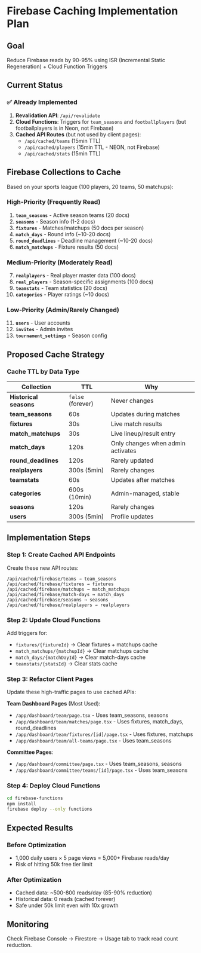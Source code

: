 # Firebase Caching Implementation Plan

## Goal
Reduce Firebase reads by 90-95% using ISR (Incremental Static Regeneration) + Cloud Function Triggers

## Current Status

### ✅ Already Implemented
1. **Revalidation API**: `/api/revalidate`
2. **Cloud Functions**: Triggers for `team_seasons` and `footballplayers` (but footballplayers is in Neon, not Firebase)
3. **Cached API Routes** (but not used by client pages):
   - `/api/cached/teams` (15min TTL)
   - `/api/cached/players` (15min TTL - NEON, not Firebase)
   - `/api/cached/stats` (15min TTL)

## Firebase Collections to Cache

Based on your sports league (100 players, 20 teams, 50 matchups):

### High-Priority (Frequently Read)
1. **`team_seasons`** - Active season teams (20 docs)
2. **`seasons`** - Season info (1-2 docs)
3. **`fixtures`** - Matches/matchups (50 docs per season)
4. **`match_days`** - Round info (~10-20 docs)
5. **`round_deadlines`** - Deadline management (~10-20 docs)
6. **`match_matchups`** - Fixture results (50 docs)

### Medium-Priority (Moderately Read)
7. **`realplayers`** - Real player master data (100 docs)
8. **`real_players`** - Season-specific assignments (100 docs)
9. **`teamstats`** - Team statistics (20 docs)
10. **`categories`** - Player ratings (~10 docs)

### Low-Priority (Admin/Rarely Changed)
11. **`users`** - User accounts
12. **`invites`** - Admin invites
13. **`tournament_settings`** - Season config

## Proposed Cache Strategy

### Cache TTL by Data Type

| Collection | TTL | Why |
|-----------|-----|-----|
| **Historical seasons** | `false` (forever) | Never changes |
| **team_seasons** | 60s | Updates during matches |
| **fixtures** | 30s | Live match results |
| **match_matchups** | 30s | Live lineup/result entry |
| **match_days** | 120s | Only changes when admin activates |
| **round_deadlines** | 120s | Rarely updated |
| **realplayers** | 300s (5min) | Rarely changes |
| **teamstats** | 60s | Updates after matches |
| **categories** | 600s (10min) | Admin-managed, stable |
| **seasons** | 120s | Rarely changes |
| **users** | 300s (5min) | Profile updates |

## Implementation Steps

### Step 1: Create Cached API Endpoints

Create these new API routes:

```
/api/cached/firebase/teams → team_seasons
/api/cached/firebase/fixtures → fixtures
/api/cached/firebase/matchups → match_matchups
/api/cached/firebase/match-days → match_days
/api/cached/firebase/seasons → seasons
/api/cached/firebase/realplayers → realplayers
```

### Step 2: Update Cloud Functions

Add triggers for:
- `fixtures/{fixtureId}` → Clear fixtures + matchups cache
- `match_matchups/{matchupId}` → Clear matchups cache
- `match_days/{matchDayId}` → Clear match-days cache
- `teamstats/{statsId}` → Clear stats cache

### Step 3: Refactor Client Pages

Update these high-traffic pages to use cached APIs:

**Team Dashboard Pages** (Most Used):
- `/app/dashboard/team/page.tsx` - Uses team_seasons, seasons
- `/app/dashboard/team/matches/page.tsx` - Uses fixtures, match_days, round_deadlines
- `/app/dashboard/team/fixtures/[id]/page.tsx` - Uses fixtures, matchups
- `/app/dashboard/team/all-teams/page.tsx` - Uses team_seasons

**Committee Pages**:
- `/app/dashboard/committee/page.tsx` - Uses team_seasons, seasons
- `/app/dashboard/committee/teams/[id]/page.tsx` - Uses team_seasons

### Step 4: Deploy Cloud Functions

```bash
cd firebase-functions
npm install
firebase deploy --only functions
```

## Expected Results

### Before Optimization
- 1,000 daily users × 5 page views = 5,000+ Firebase reads/day
- Risk of hitting 50k free tier limit

### After Optimization
- Cached data: ~500-800 reads/day (85-90% reduction)
- Historical data: 0 reads (cached forever)
- Safe under 50k limit even with 10x growth

## Monitoring

Check Firebase Console → Firestore → Usage tab to track read count reduction.
